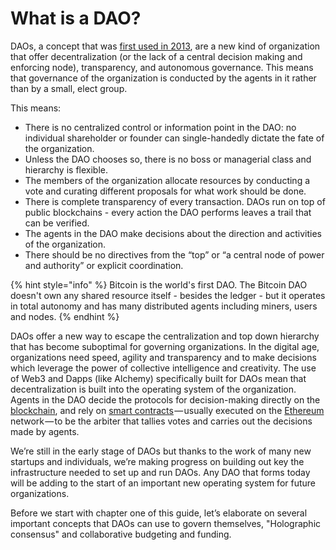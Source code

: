 # What is a DAO?

DAOs, a concept that was [first used in 2013](https://en.wikipedia.org/wiki/Decentralized_autonomous_organization), are a new kind of organization that offer decentralization \(or the lack of a central decision making and enforcing node\), transparency, and autonomous governance. This means that governance of the organization is conducted by the agents in it rather than by a small, elect group.

This means:

* There is no centralized control or information point in the DAO: no individual shareholder or founder can single-handedly dictate the fate of the organization.
* Unless the DAO chooses so, there is no boss or managerial class and hierarchy is flexible.
* The members of the organization allocate resources by conducting a vote and curating different proposals for what work should be done.
* There is complete transparency of every transaction. DAOs run on top of public blockchains - every action the DAO performs leaves a trail that can be verified.
* The agents in the DAO make decisions about the direction and activities of the organization.
* There should be no directives from the “top” or “a central node of power and authority” or explicit coordination.

{% hint style="info" %}
Bitcoin is the world's first DAO. The Bitcoin DAO doesn't own any shared resource itself - besides the ledger - but it operates in total autonomy and has many distributed agents including miners, users and nodes.
{% endhint %}

DAOs offer a new way to escape the centralization and top down hierarchy that has become suboptimal for governing organizations. In the digital age, organizations need speed, agility and transparency and to make decisions which leverage the power of collective intelligence and creativity. The use of Web3 and Dapps \(like Alchemy\) specifically built for DAOs mean that decentralization is built into the operating system of the organization. Agents in the DAO decide the protocols for decision-making directly on the [blockchain](https://en.wikipedia.org/wiki/Blockchain), and rely on [smart contracts](https://en.wikipedia.org/wiki/Smart_contract) — usually executed on the [Ethereum](https://en.wikipedia.org/wiki/Ethereum) network — to be the arbiter that tallies votes and carries out the decisions made by agents.

We’re still in the early stage of DAOs but thanks to the work of many new startups and individuals, we’re making progress on building out key the infrastructure needed to set up and run DAOs. Any DAO that forms today will be adding to the start of an important new operating system for future organizations.

Before we start with chapter one of this guide, let’s elaborate on several important concepts that DAOs can use to govern themselves, "Holographic consensus" and collaborative budgeting and funding.

